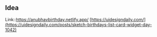 ## Idea
Link::https://anubhavbirthday.netlify.app/
[https://uidesigndaily.com/](https://uidesigndaily.com/posts/sketch-birthdays-list-card-widget-day-1042)
